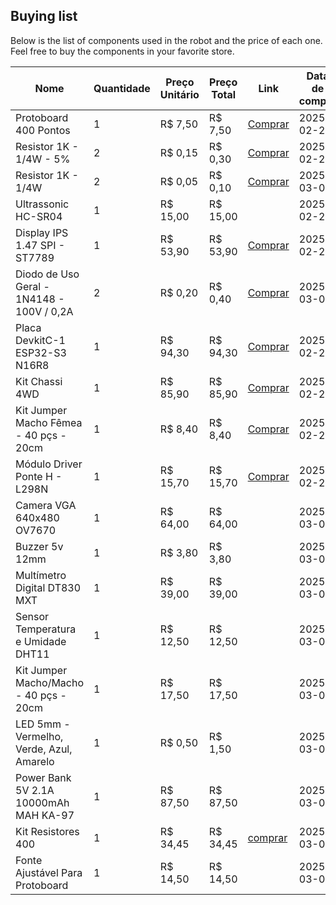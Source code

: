 
## Buying list

Below is the list of components used in the robot and the price of each one. Feel free to buy the components in your favorite store.

| Nome | Quantidade | Preço Unitário | Preço Total | Link | Data de compra | Etapa |
|------|------------|----------------|-------------|------|-------|-------|
| Protoboard 400 Pontos | 1 | R$ 7,50 | R$ 7,50 |  [Comprar](https://curtocircuito.com.br/protoboard-400-pontos.html) | 2025-02-28 | Brain |
| Resistor 1K - 1/4W - 5% | 2 | R$ 0,15 | R$ 0,30 | [Comprar](https://curtocircuito.com.br/resistor-1k-1-4w-5.html) | 2025-02-28 | Brain |
| Resistor 1K - 1/4W | 2 | R$ 0,05 | R$ 0,10 | [Comprar](https://curtocircuito.com.br/resistor-1k-1-4w.html) | 2025-03-01 | Brain |
| Ultrassonic HC-SR04 | 1 | R$ 15,00 | R$ 15,00 |  | 2025-02-28 | Body |
| Display IPS 1.47 SPI - ST7789 | 1 | R$ 53,90 | R$ 53,90 | [Comprar](https://curtocircuito.com.br/display-ips-1-47-spi-st7789.html) | 2025-02-28 | Head |
| Diodo de Uso Geral - 1N4148 - 100V / 0,2A | 2 | R$ 0,20 | R$ 0,40 | [Comprar](https://curtocircuito.com.br/diodo-de-uso-geral-1n4148-100v-0-2a.html) | 2025-03-01 | Brain |
| Placa DevkitC-1 ESP32-S3 N16R8 | 1 | R$ 94,30 | R$ 94,30 | [Comprar](https://curtocircuito.com.br/kit-chassi-4wd.html) | 2025-02-28 | Brain |
| Kit Chassi 4WD | 1 | R$ 85,90 | R$ 85,90 | [Comprar](https://www.amazon.com.br/Kit-Chassi-4WD/dp/B000QJGQKU) | 2025-02-28 | Body |
| Kit Jumper Macho Fêmea - 40 pçs - 20cm | 1 | R$ 8,40 | R$ 8,40 | [Comprar](https://curtocircuito.com.br/kit-jumper-macho-femea-40-pcs-20cm.html) | 2025-02-28 | Brain |
| Módulo Driver Ponte H - L298N | 1 | R$ 15,70 | R$ 15,70 | [Comprar](https://curtocircuito.com.br/modulo-driver-ponte-h-l298n.html) | 2025-02-28 | Body |
| Camera VGA 640x480 OV7670 | 1 | R$ 64,00 | R$ 64,00 |  | 2025-03-01 | Body |
| Buzzer 5v 12mm | 1 | R$ 3,80 | R$ 3,80 |  | 2025-03-01 | Body |
| Multímetro Digital DT830 MXT | 1 | R$ 39,00 | R$ 39,00 |  | 2025-03-03 | Tools |
| Sensor Temperatura e Umidade DHT11 | 1 | R$ 12,50 | R$ 12,50 |  | 2025-03-03 | Body |
| Kit Jumper Macho/Macho - 40 pçs - 20cm | 1 | R$ 17,50 | R$ 17,50 |  | 2025-03-03 | Body |
| LED 5mm - Vermelho, Verde, Azul, Amarelo | 1 | R$ 0,50 | R$ 1,50 |  | 2025-03-08 | Body |
| Power Bank 5V 2.1A 10000mAh MAH KA-97 | 1 | R$ 87,50 | R$ 87,50 |  | 2025-03-08 | Energy |
| Kit Resistores 400 | 1 | R$ 34,45 | R$ 34,45 | [comprar](https://produto.mercadolivre.com.br/MLB-1085162167-400-resistores-valores-variados-_JM) | 2025-03-07 | Brain | 
| Fonte Ajustável Para Protoboard | 1 | R$ 14,50 | R$ 14,50 |  | 2025-03-08 | Energy |